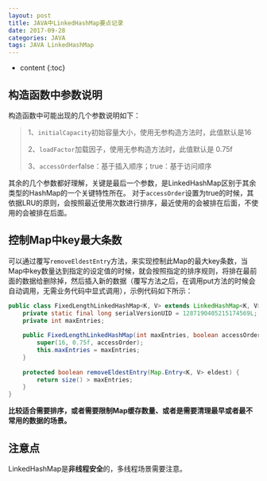 ```yaml
---
layout: post
title: JAVA中LinkedHashMap要点记录
date: 2017-09-28
categories: JAVA
tags: JAVA LinkedHashMap
---
```


* content
{:toc}

## 构造函数中参数说明

构造函数中可能出现的几个参数说明如下：
> 1、`initialCapacity`初始容量大小，使用无参构造方法时，此值默认是16
> 
> 2、`loadFactor`加载因子，使用无参构造方法时，此值默认是 0.75f
> 
> 3、`accessOrder`false：基于插入顺序；true：基于访问顺序 

其余的几个参数都好理解，关键是最后一个参数，是LinkedHashMap区别于其余类型的HashMap的一个关键特性所在。 对于`accessOrder`设置为true的时候，其依据LRU的原则，会按照最近使用次数进行排序，最近使用的会被排在后面，不使用的会被排在后面。



## 控制Map中key最大条数

可以通过覆写`removeEldestEntry`方法，来实现控制此Map的最大key条数，当Map中key数量达到指定的设定值的时候，就会按照指定的排序规则，将排在最前面的数据给删除掉，然后插入新的数据（覆写方法之后，在调用put方法的时候会自动调用，无需业务代码中显式调用），示例代码如下所示：

```java
public class FixedLengthLinkedHashMap<K, V> extends LinkedHashMap<K, V> {
    private static final long serialVersionUID = 1287190405215174569L;
    private int maxEntries;
      
    public FixedLengthLinkedHashMap(int maxEntries, boolean accessOrder) {
        super(16, 0.75f, accessOrder);
        this.maxEntries = maxEntries;
    }
    
    protected boolean removeEldestEntry(Map.Entry<K, V> eldest) {
        return size() > maxEntries;
    }
}
```
    
**比较适合需要排序，或者需要限制Map缓存数量、或者是需要清理最早或者最不常用的数据的场景。**

## 注意点

LinkedHashMap是**非线程安全**的，多线程场景需要注意。